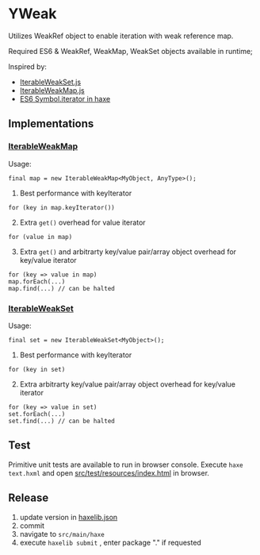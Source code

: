 # YWeak

Utilizes WeakRef object to enable iteration with weak reference map.

Required ES6 & WeakRef, WeakMap, WeakSet objects available in runtime;

Inspired by:
- [IterableWeakSet.js](https://gist.github.com/seanlinsley/bc10378fd311d75cf6b5e80394be813d)
- [IterableWeakMap.js](https://github.com/tc39/proposal-weakrefs)
- [ES6 Symbol.iterator in haxe](https://git.belin.io/cedx/webstorage.hx/src/branch/main/src/webstorage/WebStorage.hx)

## Implementations

### [IterableWeakMap](src/main/haxe/yweak/IterableWeakMap.hx)

Usage:
```
final map = new IterableWeakMap<MyObject, AnyType>();
```

1. Best performance with keyIterator
```
for (key in map.keyIterator())
```

2. Extra `get()` overhead for value iterator
```
for (value in map)
```

3. Extra `get()` and arbitrarty key/value pair/array object overhead for key/value iterator
```
for (key => value in map)
map.forEach(...)
map.find(...) // can be halted
```


### [IterableWeakSet](src/main/haxe/yweak/IterableWeakSet.hx)

Usage:
```
final set = new IterableWeakSet<MyObject>();
```

1. Best performance with keyIterator
```
for (key in set)
```

2. Extra arbitrarty key/value pair/array object overhead for key/value iterator
```
for (key => value in set)
set.forEach(...)
set.find(...) // can be halted
```

## Test

Primitive unit tests are available to run in browser console. Execute `haxe text.hxml` and open [src/test/resources/index.html](src/test/resources/index.html) in browser.

## Release

1. update version in [haxelib.json](src/main/haxe/haxelib.json)
2. commit
3. navigate to `src/main/haxe`
3. execute `haxelib submit` , enter package "." if requested
